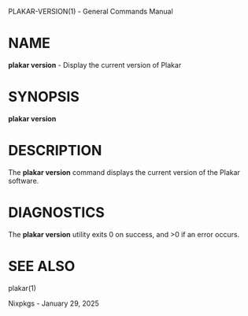 PLAKAR-VERSION(1) - General Commands Manual

# NAME

**plakar version** - Display the current version of Plakar

# SYNOPSIS

**plakar version**

# DESCRIPTION

The
**plakar version**
command displays the current version of the Plakar software.

# DIAGNOSTICS

The **plakar version** utility exits&#160;0 on success, and&#160;&gt;0 if an error occurs.

# SEE ALSO

plakar(1)

Nixpkgs - January 29, 2025
